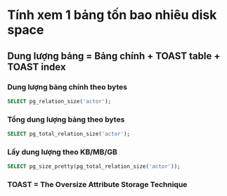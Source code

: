 # Tính xem 1 bảng tốn bao nhiêu disk space

## Dung lượng bảng = Bảng chính + TOAST table + TOAST index

### Dung lượng bảng chính theo bytes

```sql
SELECT pg_relation_size('actor');
```

### Tổng dung lượng bảng theo bytes

```sql
SELECT pg_total_relation_size('actor');
```

### Lấy dung lượng theo KB/MB/GB

```sql
SELECT pg_size_pretty(pg_total_relation_size('actor'));
```

### TOAST = The Oversize Attribute Storage Technique